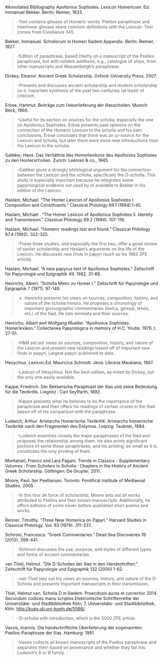 #Annotated Bibliography 
Apollonius Sophistes. Lexicon Homericum. Ed. Immanuel Bekker. Berlin: Reimer, 1833.
>-Text contains glosses of Homeric words. Psellos paraphrase and interlinear glosses share common definitions with the Lexicon.  Text comes from Coisilianus 345.  

Bekker, Immanuel. Scholiorum in Homeri Iliadem Appendix. Berlin: Reimer, 1827.
>-Edition of paraphrase, based chiefly on a manuscript of the Psellos paraphrase, but with notable additions, e.g., catalogue of ships, from other manuscripts and Wassenbergh’s paraphrase.

Dickey, Eleanor. Ancient Greek Scholarship. Oxford: University Press, 2007.
>-Presents and discusses ancient scholarship and modern scholarship on it. Important synthesis of the past two centuries (at least) of criticism.

Erbse, Hartmut. Beiträge zum Ueberlieferung der Iliasscholien. Munich: Beck, 1960.
>-Useful for its section on sources for the scholia, especially the one on Apollonius Sophistes. Erbse presents past opinions on the connection of the Homeric Lexicon to the scholia and his own conclusions. Erbse concludes that there was an ur-source for the Lexicon and scholia, but later there were more new introductions from the Lexicon to the scholia.

Gattiker, Hans. Das Verhältnis des Homerlexikons des Apollonios Sophistes zu den Homerscholien. Zurich: 	Leeman & co., 1945.
>-Gattiker gives a strongly philological argument for the connection between the Lexicon and the scholia, specifically the D-scholia. This study is especially important because he integrates some papyrological evidence not used by or available to Bekker in his edition of the Lexicon.  

Haslam, Michael. “The Homer Lexicon of Apollonius Sophistes I. Composition and Constituents.” 	Classical Philology 89.1 (1994).1-45.

Haslam, Michael . “The Homer Lexicon of Apollonius Sophistes II. Identity and Transmission.” 	Classical 	Philology 89.2 (1994). 107-118.

Haslam, Michael. “Homeric readings lost and found.” Classical Philology 87.4 (1992). 322-325.
>-These three studies, and especially the first two, offer a good review of earlier scholarship and Haslam’s arguments on the life of the Lexicon. He discusses new finds in papyri (such as his 1982 ZPE article).

Haslam, Michael. “A new papyrus text of Apollonius Sophistes.” Zeitschrift für Papyrologie und 	Epigraphik 49, 1982, 31-88.

Henrichs, Albert. “Scholia Minor zu Homer I.” Zeitschrift für Papyrologie und Epigraphik 7 	(1971). 97-149.
>- Henrichs presents his views on sources, composition, history, and nature of the scholia minora. He proposes a chronology of important glossographic commentaries (lexica, glossai, lexeis, etc.) of the Iliad. He lists lemmata and their sources.

Henrichs, Albert and Wolfgang Mueller. “Apollonius Sophistes Homerlexikon.” Collectanea 	Papyrologica in memory of H.C. Youtie. 1976, I. 27-51.
>-H&M set out views on sources, composition, history, and nature of the Lexicon and present new readings based off of important new finds in papyri. Largest papyri published to date.

Hesychius. Lexicon.Ed. Mauricius Schmidt. Jena: Libraria Maukiana, 1867.
>-Lexicon of Hesychius. Not the best edition, as noted by Dickey, but the only one easily available.

Kappe, Friedrich. Der Bekkersche Paraphrast der Ilias und seine Bedeutung für die Textkritik. 	Liegnitz : Carl 	Seyffarth, 1892.
>-Kappe presents what he believes to be the importance of the paraphrase and then offers his readings of certain cruxes in the Iliad based off of his comparison with the paraphrase.

Ludwich, Arthur. Aristarchs Homerische Textkritik. Aristarchs homerische Textkritik nach den 	Fragmenten des 	Didymos. Leipzig: Teubner, 1884.
>-Ludwich examines closely the major paraphrases of the Iliad and proposes the relationship among them. He also prints significant portions of some these paraphrases, and his printing, as small as it is, constitutes the only printing of them.

Montanari, Franco and  Lara Pagani. Trends in Classics - Supplementary Volumes : From  Scholars to Scholia : 	Chapters in the History of Ancient Greek Scholarship. Göttingen:  De Gruyter, 2011.

Moore, Paul. Iter Psellianum. Toronto: Pontifical Institute of Mediaeval Studies, 2005. 
>-In this tour de force of scholarship, Moore sets out all works attributed to Psellos and their known manuscripts. Additionally, he offers editions of some never-before-published short poems and works. 

Renner, Timothy. “Three New Homerica on Papyri.” Harvard Studies in Classical Philology. 	Vol. 83 (1979). 	311-337. 

Schironi, Francesca. “Greek Commentaries.” Dead Sea Discoveries 19 (2012). 399-441.
>-Schironi discusses the use, purpose, and styles of different types and forms of ancient commentaries. 

van Thiel, Helmut. “Die D-Scholien der Ilias in den Handschriften.” Zeitschrift für Papyrologie und 	Epigraphik 132 (2000) 1-62.
>-van Thiel sets out his views on sources, history, and nature of the D-Scholia and presents important manuscripts in their transmission.

Thiel, Helmut van. Scholia D in Iliadem. Proecdosis aucta et correctior 2014. Secundum codices 	manu 	scriptos.Elektronische Schriftenreihe der Universitäts- und Stadtbibliothek Köln, 7. 	Universitäts- und Stadtbibliothek, Köln. <http://kups.ub.uni-koeln.de/5586/>.
>-D-scholia with introduction, which is the 2000 ZPE article.

Vassis, Ioannis. Die handschriftliche Überlieferung der sogenannten Psellos-Paraphrase der Ilias. Hamburg: 	1991.
>-Vassis collects all known manuscripts of the Psellos paraphrase and separates them based on provenance and whether they fall into Ludwich’s A or B family. 

